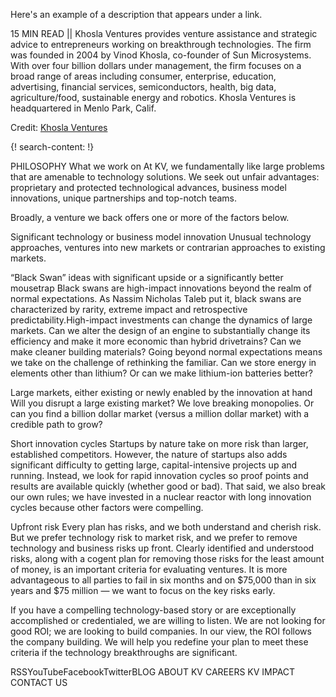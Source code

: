 Here's an example of a description that appears under a link.

15 MIN READ || Khosla Ventures provides venture assistance and strategic advice to entrepreneurs working on breakthrough technologies. The firm was founded in 2004 by Vinod Khosla, co-founder of Sun Microsystems. With over four billion dollars under management, the firm focuses on a broad range of areas including consumer, enterprise, education, advertising, financial services, semiconductors, health, big data, agriculture/food, sustainable energy and robotics. Khosla Ventures is headquartered in Menlo Park, Calif.

Credit: [Khosla Ventures](http://www.khoslaventures.com/)


{! search-content: !}



PHILOSOPHY
What we work on
At KV, we fundamentally like large problems that are amenable to technology solutions. We seek out unfair advantages: proprietary and protected technological advances, business model innovations, unique partnerships and top-notch teams. 
 
Broadly, a venture we back offers one or more of the factors below.

Significant technology or business model innovation
Unusual technology approaches, ventures into new markets or contrarian approaches to existing markets.

“Black Swan” ideas with significant upside or a significantly better mousetrap
Black swans are high-impact innovations beyond the realm of normal expectations. As Nassim Nicholas Taleb put it, black swans are characterized by rarity, extreme impact and retrospective predictability.High-impact investments can change the dynamics of large markets. Can we alter the design of an engine to substantially change its efficiency and make it more economic than hybrid drivetrains? Can we make cleaner building materials? Going beyond normal expectations means we take on the challenge of rethinking the familiar. Can we store energy in elements other than lithium? Or can we make lithium-ion batteries better?

Large markets, either existing or newly enabled by the innovation at hand 
Will you disrupt a large existing market? We love breaking monopolies. Or can you find a billion dollar market (versus a million dollar market) with a credible path to grow?

Short innovation cycles
Startups by nature take on more risk than larger, established competitors. However, the nature of startups also adds significant difficulty to getting large, capital-intensive projects up and running. Instead, we look for rapid innovation cycles so proof points and results are available quickly (whether good or bad). That said, we also break our own rules; we have invested in a nuclear reactor with long innovation cycles because other factors were compelling.

Upfront risk
Every plan has risks, and we both understand and cherish risk. But we prefer technology risk to market risk, and we prefer to remove technology and business risks up front. Clearly identified and understood risks, along with a cogent plan for removing those risks for the least amount of money, is an important criteria for evaluating ventures. It is more advantageous to all parties to fail in six months and on $75,000 than in six years and $75 million — we want to focus on the key risks early.

If you have a compelling technology-based story or are exceptionally accomplished or credentialed, we are willing to listen. We are not looking for good ROI; we are looking to build companies. In our view, the ROI follows the company building. We will help you redefine your plan to meet these criteria if the technology breakthroughs are significant.

 

RSSYouTubeFacebookTwitterBLOG ABOUT KV CAREERS KV IMPACT CONTACT US
